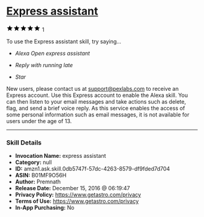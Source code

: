 # [Express assistant](http://alexa.amazon.com/#skills/amzn1.ask.skill.0db5747f-57dc-4263-8579-df9fded7d704)
![5 stars](../../images/ic_star_black_18dp_1x.png)![5 stars](../../images/ic_star_black_18dp_1x.png)![5 stars](../../images/ic_star_black_18dp_1x.png)![5 stars](../../images/ic_star_black_18dp_1x.png)![5 stars](../../images/ic_star_black_18dp_1x.png) 1

To use the Express assistant skill, try saying...

* *Alexa Open express assistant*

* *Reply with running late*

* *Star*

New users, please contact us at support@pexlabs.com to receive an Express account. Use this Express account to enable the Alexa skill.  You can then listen to your email messages and take actions such as delete, flag, and send a brief voice reply. As this service enables the access of some personal information such as email messages, it is not available for users under the age of 13.

***

### Skill Details

* **Invocation Name:** express assistant
* **Category:** null
* **ID:** amzn1.ask.skill.0db5747f-57dc-4263-8579-df9fded7d704
* **ASIN:** B01MF9O56H
* **Author:** Premnath
* **Release Date:** December 15, 2016 @ 06:19:47
* **Privacy Policy:** https://www.getastro.com/privacy
* **Terms of Use:** https://www.getastro.com/privacy
* **In-App Purchasing:** No
